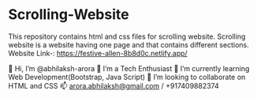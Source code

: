 # Scrolling-Website
This repository contains html and css files for scrolling website. Scrolling website is a website having one page and that contains different sections.
Website Link-: https://festive-allen-8b8d0c.netlify.app/


👋 Hi, I’m @abhilaksh-arora
👀 I’m a Tech Enthusiast
🌱 I’m currently learning Web Development(Bootstrap, Java Script)
💞️ I’m looking to collaborate on HTML and CSS
📫 arora.abhilaksh@gmail.com / +917409882374
